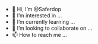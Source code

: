 - 👋 Hi, I’m @Saferdop
- 👀 I’m interested in ...
- 🌱 I’m currently learning ...
- 💞️ I’m looking to collaborate on ...
- 📫 How to reach me ...

<!---
Saferdop/Saferdop is a ✨ special ✨ repository because its `README.md` (this file) appears on your GitHub profile.
You can click the Preview link to take a look at your changes.
--->

